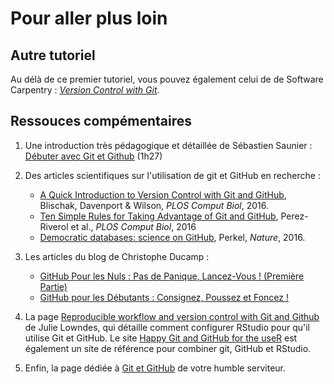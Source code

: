 # Pour  aller plus loin

## Autre tutoriel

Au délà de ce premier tutoriel, vous pouvez également celui de de Software Carpentry : [*Version Control with Git*](https://swcarpentry.github.io/git-novice/).


## Ressouces compémentaires

1. Une introduction très pédagogique et détaillée de Sébastien Saunier : [Débuter avec Git et Github](https://www.youtube.com/watch?v=V6Zo68uQPqE) (1h27)

2. Des articles scientifiques sur l'utilisation de git et GitHub en recherche :

   - [A Quick Introduction to Version Control with Git and GitHub](https://journals.plos.org/ploscompbiol/article?id=10.1371/journal.pcbi.1004668), Blischak, Davenport & Wilson, *PLOS Comput Biol*, 2016.
   - [Ten Simple Rules for Taking Advantage of Git and GitHub](https://journals.plos.org/ploscompbiol/article?id=10.1371/journal.pcbi.1004947), Perez-Riverol et al., *PLOS Comput Biol*, 2016
   - [Democratic databases: science on GitHub](https://www.nature.com/news/democratic-databases-science-on-github-1.20719), Perkel, *Nature*, 2016.

3. Les articles du blog de Christophe Ducamp :

    - [GitHub Pour les Nuls : Pas de Panique, Lancez-Vous ! (Première Partie)](https://www.christopheducamp.com/2013/12/15/github-pour-nuls-partie-1/)
    - [GitHub pour les Débutants : Consignez, Poussez et Foncez !](https://www.christopheducamp.com/2013/12/16/github-pour-nuls-partie-2/)

4. La page [Reproducible workflow and version control with Git and Github](https://jules32.github.io/2016-07-12-Oxford/git/) de Julie Lowndes, qui détaille comment configurer RStudio pour qu'il utilise Git et GitHub. Le site [Happy Git and GitHub for the useR](https://happygitwithr.com/index.html) est également un site de référence pour combiner git, GitHub et RStudio.

5. Enfin, la page dédiée à [Git et GitHub](http://cupnet.net/git-github/) de votre humble serviteur.


